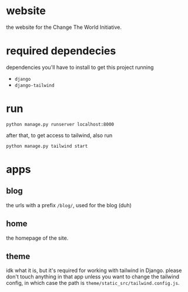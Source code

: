 # website
the website for the Change The World Initiative.

# required dependecies
dependencies you'll have to install to get this project running

- `django`
- `django-tailwind`

# run
```commandline
python manage.py runserver localhost:8000
```
after that, to get access to tailwind, also run
```commandline
python manage.py tailwind start
```

# apps
## blog
the urls with a prefix `/blog/`, used for the blog (duh)

## home
the homepage of the site.

## theme
idk what it is, but it's required for working with tailwind in Django.
please don't touch anything in that app unless you want to change the tailwind config,
in which case the path is `theme/static_src/tailwind.config.js`.
